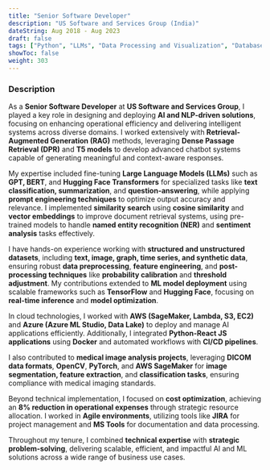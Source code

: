 ```yaml
---
title: "Senior Software Developer"
description: "US Software and Services Group (India)"
dateString: Aug 2018 - Aug 2023
draft: false
tags: ["Python", "LLMs", "Data Processing and Visualization", "Databases", "AWS", "Azure", "Deployment and CI/CD", "Agile Methodologies"]
showToc: false
weight: 303
--- 
```


### Description

As a **Senior Software Developer** at **US Software and Services Group**, I played a key role in designing and deploying **AI and NLP-driven solutions**, focusing on enhancing operational efficiency and delivering intelligent systems across diverse domains. I worked extensively with **Retrieval-Augmented Generation (RAG)** methods, leveraging **Dense Passage Retrieval (DPR)** and **T5 models** to develop advanced chatbot systems capable of generating meaningful and context-aware responses.  

My expertise included fine-tuning **Large Language Models (LLMs)** such as **GPT, BERT**, and **Hugging Face Transformers** for specialized tasks like **text classification, summarization**, and **question-answering**, while applying **prompt engineering techniques** to optimize output accuracy and relevance. I implemented **similarity search** using **cosine similarity** and **vector embeddings** to improve document retrieval systems, using pre-trained models to handle **named entity recognition (NER)** and **sentiment analysis** tasks effectively.  

I have hands-on experience working with **structured and unstructured datasets**, including **text, image, graph, time series, and synthetic data**, ensuring robust **data preprocessing**, **feature engineering**, and **post-processing techniques** like **probability calibration** and **threshold adjustment**. My contributions extended to **ML model deployment** using scalable frameworks such as **TensorFlow** and **Hugging Face**, focusing on **real-time inference** and **model optimization**.  

In cloud technologies, I worked with **AWS (SageMaker, Lambda, S3, EC2)** and **Azure (Azure ML Studio, Data Lake)** to deploy and manage AI applications efficiently. Additionally, I integrated **Python-React JS applications** using **Docker** and automated workflows with **CI/CD pipelines**.  

I also contributed to **medical image analysis projects**, leveraging **DICOM data formats**, **OpenCV**, **PyTorch**, and **AWS SageMaker** for **image segmentation, feature extraction**, and **classification tasks**, ensuring compliance with medical imaging standards.  

Beyond technical implementation, I focused on **cost optimization**, achieving an **8% reduction in operational expenses** through strategic resource allocation. I worked in **Agile environments**, utilizing tools like **JIRA** for project management and **MS Tools** for documentation and data processing.  

Throughout my tenure, I combined **technical expertise** with **strategic problem-solving**, delivering scalable, efficient, and impactful AI and ML solutions across a wide range of business use cases.